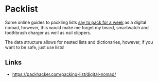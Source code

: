 # Packlist

Some online guides to packling lists
[say to pack for a week](https://hobowithalaptop.com/digital-nomad-packing-list) as a digital nomad,
however, this would make me forget my beard, smartwatch and toothbrush charger as well as nail clippers.

The data structure allows for nested lists and dictionaries,
however, if you want to be safe, just use lists!

## Links

- https://packhacker.com/packing-list/digital-nomad/
